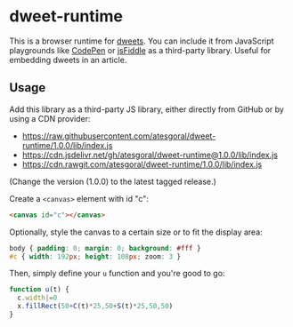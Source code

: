 # dweet-runtime

This is a browser runtime for [dweets](https://www.dwitter.net). You can include it from JavaScript playgrounds like [CodePen](https://codepen.io/) or [jsFiddle](https://jsfiddle.net/) as a third-party library. Useful for embedding dweets in an article.

## Usage

Add this library as a third-party JS library, either directly from GitHub or by using a CDN provider:

* https://raw.githubusercontent.com/atesgoral/dweet-runtime/1.0.0/lib/index.js
* https://cdn.jsdelivr.net/gh/atesgoral/dweet-runtime@1.0.0/lib/index.js
* https://cdn.rawgit.com/atesgoral/dweet-runtime/1.0.0/lib/index.js

(Change the version (1.0.0) to the latest tagged release.)

Create a `<canvas>` element with id "c":

```html
<canvas id="c"></canvas>
```

Optionally, style the canvas to a certain size or to fit the display area:

```css
body { padding: 0; margin: 0; background: #fff }
#c { width: 192px; height: 108px; zoom: 3 }
```

Then, simply define your `u` function and you're good to go:

```js
function u(t) {
  c.width|=0
  x.fillRect(50+C(t)*25,50+S(t)*25,50,50)
}
```
